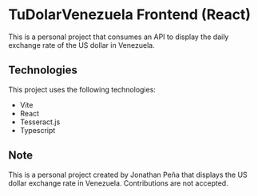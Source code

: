 # TuDolarVenezuela Frontend (React)

This is a personal project that consumes an API to display the daily exchange rate of the US dollar in Venezuela.

## Technologies

This project uses the following technologies:

- Vite
- React
- Tesseract.js
- Typescript

## Note

This is a personal project created by Jonathan Peña that displays the US dollar exchange rate in Venezuela. Contributions are not accepted.
